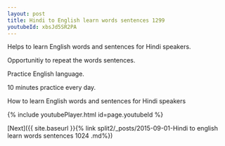 ```yaml
---
layout: post
title: Hindi to English learn words sentences 1299 
youtubeId: xbsJd5SR2PA
---
```

 
 
Helps to learn English words and sentences for Hindi speakers.

Opportunitiy to repeat the words sentences. 

Practice English language. 
 
10 minutes practice every day. 
 
How to learn English words and sentences for Hindi speakers 
 
{% include youtubePlayer.html id=page.youtubeId %}
 
 
[Next]({{ site.baseurl }}{% link  split2/_posts/2015-09-01-Hindi to english learn words sentences 1024 .md%})
 
